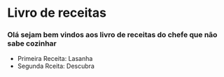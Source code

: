 # Livro de receitas

### Olá sejam bem vindos aos livro de receitas do chefe que não sabe cozinhar

- Primeira Receita: Lasanha
- Segunda Rceita: Descubra
